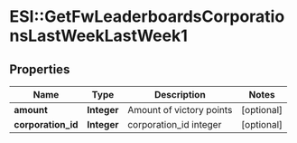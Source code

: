 # ESI::GetFwLeaderboardsCorporationsLastWeekLastWeek1

## Properties
Name | Type | Description | Notes
------------ | ------------- | ------------- | -------------
**amount** | **Integer** | Amount of victory points | [optional] 
**corporation_id** | **Integer** | corporation_id integer | [optional] 


